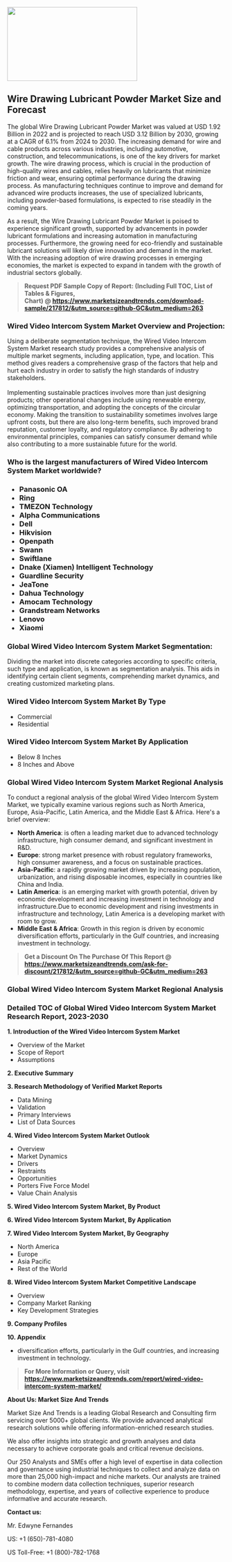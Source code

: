 <p><img class="alignnone size-medium wp-image-20088" src="https://ffe5etoiles.com/wp-content/uploads/2024/12/MST1-300x171.png" alt="" width="300" height="171" /></p><h2>Wire Drawing Lubricant Powder Market Size and Forecast</h2><p>The global Wire Drawing Lubricant Powder Market was valued at USD 1.92 Billion in 2022 and is projected to reach USD 3.12 Billion by 2030, growing at a CAGR of 6.1% from 2024 to 2030. The increasing demand for wire and cable products across various industries, including automotive, construction, and telecommunications, is one of the key drivers for market growth. The wire drawing process, which is crucial in the production of high-quality wires and cables, relies heavily on lubricants that minimize friction and wear, ensuring optimal performance during the drawing process. As manufacturing techniques continue to improve and demand for advanced wire products increases, the use of specialized lubricants, including powder-based formulations, is expected to rise steadily in the coming years.</p><p>As a result, the Wire Drawing Lubricant Powder Market is poised to experience significant growth, supported by advancements in powder lubricant formulations and increasing automation in manufacturing processes. Furthermore, the growing need for eco-friendly and sustainable lubricant solutions will likely drive innovation and demand in the market. With the increasing adoption of wire drawing processes in emerging economies, the market is expected to expand in tandem with the growth of industrial sectors globally.</p></p><blockquote id="" class=""><strong>Request PDF Sample Copy of Report: (Including Full TOC, List of Tables &amp; Figures, Chart)&nbsp;@&nbsp;<strong><a href="https://www.marketsizeandtrends.com/download-sample/217812/&utm_source=github-GC&utm_medium=263" target="_blank">https://www.marketsizeandtrends.com/download-sample/217812/&utm_source=github-GC&utm_medium=263</a></strong></strong></blockquote><h3 id="" class="">Wired Video Intercom System Market&nbsp;Overview and Projection:</h3><p id="" class="">Using a deliberate segmentation technique, the Wired Video Intercom System Market research study provides a comprehensive analysis of multiple market segments, including application, type, and location. This method gives readers a comprehensive grasp of the factors that help and hurt each industry in order to satisfy the high standards of industry stakeholders. <br /> <br />Implementing sustainable practices involves more than just designing products; other operational changes include using renewable energy, optimizing transportation, and adopting the concepts of the circular economy. Making the transition to sustainability sometimes involves large upfront costs, but there are also long-term benefits, such improved brand reputation, customer loyalty, and regulatory compliance. By adhering to environmental principles, companies can satisfy consumer demand while also contributing to a more sustainable future for the world.</p><h3 id="" class="">Who is the largest manufacturers of&nbsp;Wired Video Intercom System Market worldwide?</h3><h3 class=""><p><ul><li>Panasonic OA </li><li> Ring </li><li> TMEZON Technology </li><li> Alpha Communications </li><li> Dell </li><li> Hikvision </li><li> Openpath </li><li> Swann </li><li> Swiftlane </li><li> Dnake (Xiamen) Intelligent Technology </li><li> Guardline Security </li><li> JeaTone </li><li> Dahua Technology </li><li> Amocam Technology </li><li> Grandstream Networks </li><li> Lenovo </li><li> Xiaomi</li></ul></p></h3><h3 id="" class="">Global&nbsp;Wired Video Intercom System Market Segmentation:</h3><p id="" class="">Dividing the market into discrete categories according to specific criteria, such type and application, is known as segmentation analysis. This aids in identifying certain client segments, comprehending market dynamics, and creating customized marketing plans.</p><h3 id="" class="">Wired Video Intercom System Market&nbsp;By Type</h3><p><p><ul><li>Commercial</li><li> Residential</p></li></ul></p></p><h3 id="" class="">Wired Video Intercom System Market&nbsp;By Application</h3><p class=""><p><ul><li>Below 8 Inches</li><li> 8 Inches and Above</li></ul></p></p><h3 id="" class="">Global Wired Video Intercom System Market Regional Analysis</h3><p id="" class="">To conduct a regional analysis of the global Wired Video Intercom System Market, we typically examine various regions such as North America, Europe, Asia-Pacific, Latin America, and the Middle East &amp; Africa. Here's a brief overview:</p><ul><li><strong>North America</strong>: is often a leading market due to advanced technology infrastructure, high consumer demand, and significant investment in R&amp;D.</li><li><strong>Europe</strong>: strong market presence with robust regulatory frameworks, high consumer awareness, and a focus on sustainable practices.</li><li><strong>Asia-Pacific</strong>: a rapidly growing market driven by increasing population, urbanization, and rising disposable incomes, especially in countries like China and India.</li><li><strong>Latin America</strong>: is an emerging market with growth potential, driven by economic development and increasing investment in technology and infrastructure.Due to economic development and rising investments in infrastructure and technology, Latin America is a developing market with room to grow.</li><li><strong>Middle East &amp; Africa</strong>: Growth in this region is driven by economic diversification efforts, particularly in the Gulf countries, and increasing investment in technology.</li></ul><blockquote id="" class=""><strong>Get a Discount On The Purchase Of This Report @ <strong><a href="https://www.marketsizeandtrends.com/ask-for-discount/217812/&utm_source=github-GC&utm_medium=263" target="_blank">https://www.marketsizeandtrends.com/ask-for-discount/217812/&utm_source=github-GC&utm_medium=263</a></strong></strong></blockquote><h3 id="" class="">Global Wired Video Intercom System Market Regional Analysis</h3><h3 id="" class="">Detailed TOC of Global Wired Video Intercom System Market Research Report, 2023-2030</h3><p id="" class=""><strong>1. Introduction of the Wired Video Intercom System Market</strong></p><ul><li>Overview of the Market</li><li>Scope of Report</li><li>Assumptions</li></ul><p id="" class=""><strong>2. Executive Summary</strong></p><p id="" class=""><strong>3. Research Methodology of Verified Market Reports</strong></p><ul><li>Data Mining</li><li>Validation</li><li>Primary Interviews</li><li>List of Data Sources</li></ul><p id="" class=""><strong>4. Wired Video Intercom System Market Outlook</strong></p><ul><li>Overview</li><li>Market Dynamics</li><li>Drivers</li><li>Restraints</li><li>Opportunities</li><li>Porters Five Force Model</li><li>Value Chain Analysis</li></ul><p id="" class=""><strong>5. Wired Video Intercom System Market, By Product</strong></p><p id="" class=""><strong>6. Wired Video Intercom System Market, By Application</strong></p><p id="" class=""><strong>7. Wired Video Intercom System Market, By Geography</strong></p><ul><li>North America</li><li>Europe</li><li>Asia Pacific</li><li>Rest of the World</li></ul><p id="" class=""><strong>8. Wired Video Intercom System Market Competitive Landscape</strong></p><ul><li>Overview</li><li>Company Market Ranking</li><li>Key Development Strategies</li></ul><p id="" class=""><strong>9. Company Profiles</strong></p><p id="" class=""><strong>10. Appendix</strong></p><ul><li>diversification efforts, particularly in the Gulf countries, and increasing investment in technology.</li></ul><blockquote id="" class=""><strong>For More Information or Query, visit <strong><strong><a href="https://www.marketsizeandtrends.com/report/wired-video-intercom-system-market/" target="_blank">https://www.marketsizeandtrends.com/report/wired-video-intercom-system-market/</a></strong></strong></strong></blockquote><p id="" class=""><strong>About Us: Market Size And Trends</strong></p><p id="" class="">Market Size And Trends is a leading Global Research and Consulting firm servicing over 5000+ global clients. We provide advanced analytical research solutions while offering information-enriched research studies.</p><p id="" class="">We also offer insights into strategic and growth analyses and data necessary to achieve corporate goals and critical revenue decisions.</p><p id="" class="">Our 250 Analysts and SMEs offer a high level of expertise in data collection and governance using industrial techniques to collect and analyze data on more than 25,000 high-impact and niche markets. Our analysts are trained to combine modern data collection techniques, superior research methodology, expertise, and years of collective experience to produce informative and accurate research.</p><p id="" class=""><strong>Contact us:</strong></p><p id="" class="">Mr. Edwyne Fernandes</p><p id="" class="">US: +1 (650)-781-4080</p><p id="" class="">US Toll-Free: +1 (800)-782-1768</p>
